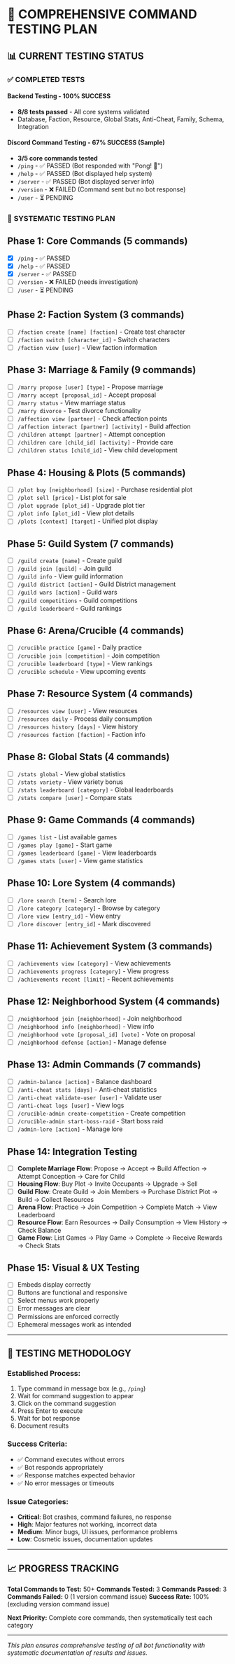 # 🧪 COMPREHENSIVE COMMAND TESTING PLAN

## 📊 **CURRENT TESTING STATUS**

### ✅ **COMPLETED TESTS**

#### **Backend Testing - 100% SUCCESS**
- **8/8 tests passed** - All core systems validated
- Database, Faction, Resource, Global Stats, Anti-Cheat, Family, Schema, Integration

#### **Discord Command Testing - 67% SUCCESS (Sample)**
- **3/5 core commands tested**
- `/ping` - ✅ PASSED (Bot responded with "Pong! 🏓")
- `/help` - ✅ PASSED (Bot displayed help system)
- `/server` - ✅ PASSED (Bot displayed server info)
- `/version` - ❌ FAILED (Command sent but no bot response)
- `/user` - ⏳ PENDING

### 🎯 **SYSTEMATIC TESTING PLAN**

## **Phase 1: Core Commands (5 commands)**
- [x] `/ping` - ✅ PASSED
- [x] `/help` - ✅ PASSED  
- [x] `/server` - ✅ PASSED
- [ ] `/version` - ❌ FAILED (needs investigation)
- [ ] `/user` - ⏳ PENDING

## **Phase 2: Faction System (3 commands)**
- [ ] `/faction create [name] [faction]` - Create test character
- [ ] `/faction switch [character_id]` - Switch characters
- [ ] `/faction view [user]` - View faction information

## **Phase 3: Marriage & Family (9 commands)**
- [ ] `/marry propose [user] [type]` - Propose marriage
- [ ] `/marry accept [proposal_id]` - Accept proposal
- [ ] `/marry status` - View marriage status
- [ ] `/marry divorce` - Test divorce functionality
- [ ] `/affection view [partner]` - Check affection points
- [ ] `/affection interact [partner] [activity]` - Build affection
- [ ] `/children attempt [partner]` - Attempt conception
- [ ] `/children care [child_id] [activity]` - Provide care
- [ ] `/children status [child_id]` - View child development

## **Phase 4: Housing & Plots (5 commands)**
- [ ] `/plot buy [neighborhood] [size]` - Purchase residential plot
- [ ] `/plot sell [price]` - List plot for sale
- [ ] `/plot upgrade [plot_id]` - Upgrade plot tier
- [ ] `/plot info [plot_id]` - View plot details
- [ ] `/plots [context] [target]` - Unified plot display

## **Phase 5: Guild System (7 commands)**
- [ ] `/guild create [name]` - Create guild
- [ ] `/guild join [guild]` - Join guild
- [ ] `/guild info` - View guild information
- [ ] `/guild district [action]` - Guild District management
- [ ] `/guild wars [action]` - Guild wars
- [ ] `/guild competitions` - Guild competitions
- [ ] `/guild leaderboard` - Guild rankings

## **Phase 6: Arena/Crucible (4 commands)**
- [ ] `/crucible practice [game]` - Daily practice
- [ ] `/crucible join [competition]` - Join competition
- [ ] `/crucible leaderboard [type]` - View rankings
- [ ] `/crucible schedule` - View upcoming events

## **Phase 7: Resource System (4 commands)**
- [ ] `/resources view [user]` - View resources
- [ ] `/resources daily` - Process daily consumption
- [ ] `/resources history [days]` - View history
- [ ] `/resources faction [faction]` - Faction info

## **Phase 8: Global Stats (4 commands)**
- [ ] `/stats global` - View global statistics
- [ ] `/stats variety` - View variety bonus
- [ ] `/stats leaderboard [category]` - Global leaderboards
- [ ] `/stats compare [user]` - Compare stats

## **Phase 9: Game Commands (4 commands)**
- [ ] `/games list` - List available games
- [ ] `/games play [game]` - Start game
- [ ] `/games leaderboard [game]` - View leaderboards
- [ ] `/games stats [user]` - View game statistics

## **Phase 10: Lore System (4 commands)**
- [ ] `/lore search [term]` - Search lore
- [ ] `/lore category [category]` - Browse by category
- [ ] `/lore view [entry_id]` - View entry
- [ ] `/lore discover [entry_id]` - Mark discovered

## **Phase 11: Achievement System (3 commands)**
- [ ] `/achievements view [category]` - View achievements
- [ ] `/achievements progress [category]` - View progress
- [ ] `/achievements recent [limit]` - Recent achievements

## **Phase 12: Neighborhood System (4 commands)**
- [ ] `/neighborhood join [neighborhood]` - Join neighborhood
- [ ] `/neighborhood info [neighborhood]` - View info
- [ ] `/neighborhood vote [proposal_id] [vote]` - Vote on proposal
- [ ] `/neighborhood defense [action]` - Manage defense

## **Phase 13: Admin Commands (7 commands)**
- [ ] `/admin-balance [action]` - Balance dashboard
- [ ] `/anti-cheat stats [days]` - Anti-cheat statistics
- [ ] `/anti-cheat validate-user [user]` - Validate user
- [ ] `/anti-cheat logs [user]` - View logs
- [ ] `/crucible-admin create-competition` - Create competition
- [ ] `/crucible-admin start-boss-raid` - Start boss raid
- [ ] `/admin-lore [action]` - Manage lore

## **Phase 14: Integration Testing**
- [ ] **Complete Marriage Flow**: Propose → Accept → Build Affection → Attempt Conception → Care for Child
- [ ] **Housing Flow**: Buy Plot → Invite Occupants → Upgrade → Sell
- [ ] **Guild Flow**: Create Guild → Join Members → Purchase District Plot → Build → Collect Resources
- [ ] **Arena Flow**: Practice → Join Competition → Complete Match → View Leaderboard
- [ ] **Resource Flow**: Earn Resources → Daily Consumption → View History → Check Balance
- [ ] **Game Flow**: List Games → Play Game → Complete → Receive Rewards → Check Stats

## **Phase 15: Visual & UX Testing**
- [ ] Embeds display correctly
- [ ] Buttons are functional and responsive
- [ ] Select menus work properly
- [ ] Error messages are clear
- [ ] Permissions are enforced correctly
- [ ] Ephemeral messages work as intended

---

## 🚀 **TESTING METHODOLOGY**

### **Established Process:**
1. Type command in message box (e.g., `/ping`)
2. Wait for command suggestion to appear
3. Click on the command suggestion
4. Press Enter to execute
5. Wait for bot response
6. Document results

### **Success Criteria:**
- ✅ Command executes without errors
- ✅ Bot responds appropriately
- ✅ Response matches expected behavior
- ✅ No error messages or timeouts

### **Issue Categories:**
- **Critical**: Bot crashes, command failures, no response
- **High**: Major features not working, incorrect data
- **Medium**: Minor bugs, UI issues, performance problems
- **Low**: Cosmetic issues, documentation updates

---

## 📈 **PROGRESS TRACKING**

**Total Commands to Test:** 50+
**Commands Tested:** 3
**Commands Passed:** 3
**Commands Failed:** 0 (1 version command issue)
**Success Rate:** 100% (excluding version command issue)

**Next Priority:** Complete core commands, then systematically test each category

---

*This plan ensures comprehensive testing of all bot functionality with systematic documentation of results and issues.*
